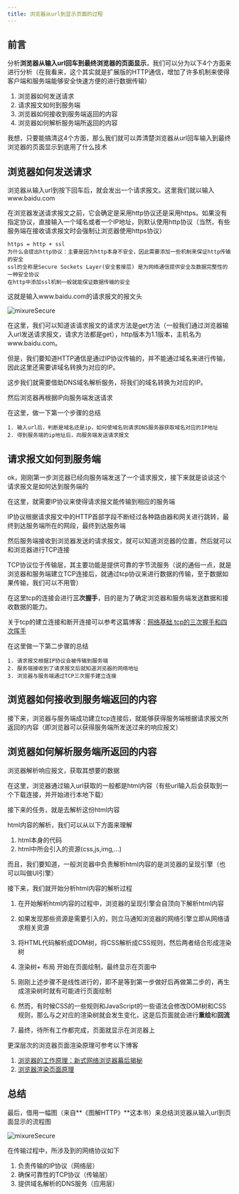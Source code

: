 ```yaml
---
title: 浏览器从url到显示页面的过程
---
```

## 前言

分析**浏览器从输入url回车到最终浏览器的页面显示**，我们可以分为以下4个方面来进行分析（在我看来，这个其实就是扩展版的HTTP通信，增加了许多机制来使得客户端和服务端能够安全快速方便的进行数据传输）

1. 浏览器如何发送请求
2. 请求报文如何到服务端
3. 浏览器如何接收到服务端返回的内容
4. 浏览器如何解析服务端所返回的内容

我想，只要能搞清这4个方面，那么我们就可以弄清楚浏览器从url回车输入到最终浏览器的页面显示到底用了什么技术

## 浏览器如何发送请求

浏览器从输入url到按下回车后，就会发出一个请求报文。这里我们就以输入www.baidu.com

在浏览器发送请求报文之前，它会确定是采用http协议还是采用https。如果没有指定协议，直接输入一个域名或者一个IP地址，则默认使用http协议（当然，有些服务端在接收请求报文时会强制让浏览器使用https协议）

```
https = http + ssl
为什么会提出http协议：主要是因为http本身不安全，因此需要添加一些机制来保证http传输的安全
ssl的全称是Secure Sockets Layer(安全套接层) 是为网络通信提供安全及数据完整性的一种安全协议
在http中添加ssl机制一般就能保证数据传输的安全
```

这就是输入www.baidu.com的请求报文的报文头

<img :src="$withBase('/网络基础/网络基础 url输入浏览器的过程01.PNG')" alt="mixureSecure">


在这里，我们可以知道该请求报文的请求方法是get方法（一般我们通过浏览器输入url发送请求报文，请求方法都是get），http版本为1.1版本，主机名为www.baidu.com。

但是，我们要知道HTTP通信是通过IP协议传输的，并不能通过域名来进行传输，因此这里还需要讲域名转换为对应的IP。

这步我们就需要借助DNS域名解析服务，将我们的域名转换为对应的IP。

然后浏览器再根据IP向服务端发送请求

在这里，做一下第一个步骤的总结

```
1. 输入url后，判断是域名还是ip，如何使域名则请求DNS服务器获取域名对应的IP地址
2. 得到服务端的ip地址后，向服务端发送请求报文
```

## 请求报文如何到服务端

ok，刚刚第一步浏览器已经向服务端发送了一个请求报文，接下来就是谈谈这个请求报文是如何达到服务端的

在这里，就需要IP协议来使得请求报文能传输到相应的服务端

IP协议根据请求报文中的HTTP首部字段不断经过各种路由器和网关进行跳转，最终到达服务端所在的网段，最终到达服务端

然后服务端接收到浏览器发送的请求报文，就可以知道浏览器的位置，然后就可以和浏览器进行TCP连接

TCP协议位于传输层，其主要功能是提供可靠的字节流服务（说的通俗一点，就是浏览器和服务端建立TCP连接后，就通过tcp协议来进行数据的传输，至于数据如果传输，我们可以不用管）

在这里tcp的连接会进行**三次握手**，目的是为了确定浏览器和服务端发送数据和接收数据的能力。

关于tcp的建立连接和断开连接可以参考这篇博客：[网络基础 tcp的三次握手和四次挥手](https://blog.csdn.net/bleeding_sky/article/details/104471578)

在这里做一下第二步骤的总结

```
1. 请求报文根据IP协议会被传输到服务端
2. 服务端接收到了请求报文后就知道浏览器的网络地址
3. 浏览器与服务端通过TCP三次握手建立连接
```

## 浏览器如何接收到服务端返回的内容

接下来，浏览器与服务端成功建立tcp连接后，就能够获得服务端根据请求报文所返回的内容（即浏览器可以获得服务端所发送过来的响应报文）

## 浏览器如何解析服务端所返回的内容

浏览器解析响应报文，获取其想要的数据

在这里，浏览器通过输入url获取的一般都是html内容（有些url输入后会获取到一个下载连接，并开始进行本地下载）

接下来的任务，就是去解析这份html内容

html内容的解析，我们可以从以下方面来理解

1. html本身的代码
2. html中所会引入的资源(css,js,img,...)

而且，我们要知道，一般浏览器中负责解析html内容的是浏览器的呈现引擎（也可以叫做UI引擎）

接下来，我们就开始分析html内容的解析过程

1. 在开始解析html内容的过程中，浏览器的呈现引擎会自顶向下解析html内容

2. 如果发现那些资源是需要引入的，则立马通知浏览器的网络引擎立即从网络请求相关资源
3. 将HTML代码解析成DOM树，将CSS解析成CSS规则，然后两者结合形成渲染树
4. 渲染树+ 布局 开始在页面绘制，最终显示在页面中
5. 刚刚上述步骤不是线性进行的，即不是等到第一步做好后再做第二步的，再生成渲染树时就有可能进行页面绘制
6. 然而，有时候CSS的一些规则和JavaScript的一些语法会修改DOM树和CSS规则，那么与之对应的渲染树就会发生变化，这是后页面就会进行**重绘**和**回流**
7. 最终，待所有工作都完成，页面就显示在浏览器上

更深层次的浏览器页面渲染原理可参考以下博客

1. [浏览器的工作原理：新式网络浏览器幕后揭秘](https://www.html5rocks.com/zh/tutorials/internals/howbrowserswork/#The_rendering_engine)
2. [浏览器渲染页面原理](https://www.cnblogs.com/Peng2014/p/4687218.html)



## 总结

最后，借用一幅图（来自**《图解HTTP》**这本书）来总结浏览器从输入url到页面显示的流程图

<img :src="$withBase('/网络基础/网络基础 url输入浏览器的过程02.PNG')" alt="mixureSecure">

在传输过程中，所涉及到的网络协议如下

1. 负责传输的IP协议（网络层）
2. 确保可靠性的TCP协议（传输层）
3. 提供域名解析的DNS服务（应用层）